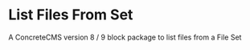 List Files From Set
===================

A ConcreteCMS version 8 / 9 block package to list files from a File Set
